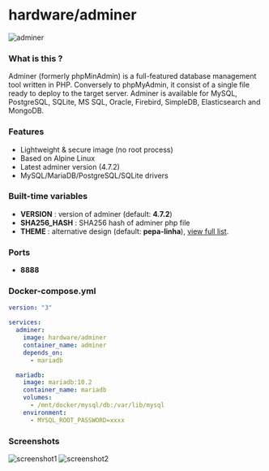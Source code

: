 # hardware/adminer

![adminer](https://i.imgur.com/HRNxSRK.png "adminer")

### What is this ?

Adminer (formerly phpMinAdmin) is a full-featured database management tool written in PHP. Conversely to phpMyAdmin, it consist of a single file ready to deploy to the target server. Adminer is available for MySQL, PostgreSQL, SQLite, MS SQL, Oracle, Firebird, SimpleDB, Elasticsearch and MongoDB.

### Features

- Lightweight & secure image (no root process)
- Based on Alpine Linux
- Latest adminer version (4.7.2)
- MySQL/MariaDB/PostgreSQL/SQLite drivers

### Built-time variables

- **VERSION** : version of adminer (default: **4.7.2**)
- **SHA256_HASH** : SHA256 hash of adminer php file
- **THEME** : alternative design (default: **pepa-linha**), [view full list](https://github.com/vrana/adminer/tree/master/designs).

### Ports

- **8888**

### Docker-compose.yml

```yml
version: "3"

services:
  adminer:
    image: hardware/adminer
    container_name: adminer
    depends_on:
      - mariadb

  mariadb:
    image: mariadb:10.2
    container_name: mariadb
    volumes:
      - /mnt/docker/mysql/db:/var/lib/mysql
    environment:
      - MYSQL_ROOT_PASSWORD=xxxx
```

### Screenshots

![screenshot1](http://i.imgur.com/a9MEEFq.png "screenshot1")
![screenshot2](http://i.imgur.com/SASabMB.png "screenshot2")
